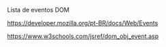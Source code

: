 Lista de eventos DOM

https://developer.mozilla.org/pt-BR/docs/Web/Events

https://www.w3schools.com/jsref/dom_obj_event.asp